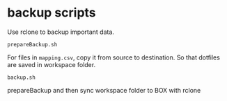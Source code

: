# backup scripts

Use rclone to backup important data.

`prepareBackup.sh`

For files in `mapping.csv`, copy it from source to destination. So that dotfiles are saved in workspace folder.

`backup.sh`

prepareBackup and then sync workspace folder to BOX with rclone

